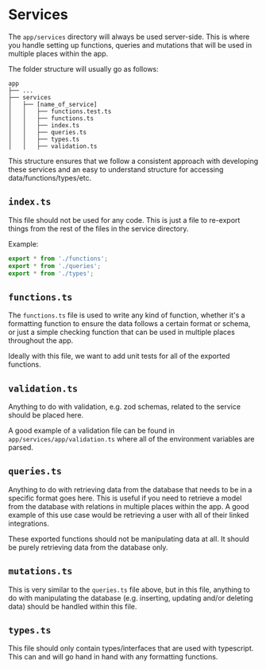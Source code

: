 # Services

The `app/services` directory will always be used server-side. This is where you handle setting up
functions, queries and mutations that will be used in multiple places within the app.

The folder structure will usually go as follows:

```
app
├── ...
├── services
│   ├── [name_of_service]
│   │   ├── functions.test.ts
│   │   ├── functions.ts
│   │   ├── index.ts
│   │   ├── queries.ts
│   │   ├── types.ts
│   │   ├── validation.ts
```

This structure ensures that we follow a consistent approach with developing these services and
an easy to understand structure for accessing data/functions/types/etc.

## `index.ts`

This file should not be used for any code. This is just a file to re-export things from the
rest of the files in the service directory.

Example:

```ts
export * from './functions';
export * from './queries';
export * from './types';
```

## `functions.ts`

The `functions.ts` file is used to write any kind of function, whether it's a formatting
function to ensure the data follows a certain format or schema, or just a simple
checking function that can be used in multiple places throughout the app.

Ideally with this file, we want to add unit tests for all of the exported functions.

## `validation.ts`

Anything to do with validation, e.g. zod schemas, related to the service should be placed
here.

A good example of a validation file can be found in `app/services/app/validation.ts` where
all of the environment variables are parsed.

## `queries.ts`

Anything to do with retrieving data from the database that needs to be in a specific format
goes here. This is useful if you need to retrieve a model from the database with relations
in multiple places within the app. A good example of this use case would be retrieving
a user with all of their linked integrations.

These exported functions should not be manipulating data at all. It should be purely
retrieving data from the database only.

## `mutations.ts`

This is very similar to the `queries.ts` file above, but in this file, anything to do with
manipulating the database (e.g. inserting, updating and/or deleting data) should be
handled within this file.

## `types.ts`

This file should only contain types/interfaces that are used with typescript. This can and
will go hand in hand with any formatting functions.
